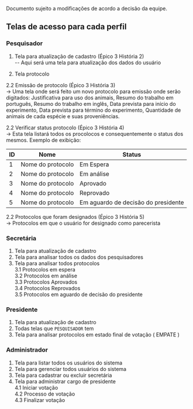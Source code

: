 
Documento sujeito a modificações de acordo a decisão da equipe.

## Telas de acesso para cada perfil

### Pesquisador
1. Tela para atualização de cadastro (Épico 3 História 2)  
-- Aqui será uma tela para atualização dos dados do usuário


2. Tela protocolo  

2.2 Emissão de protocolo  (Épico 3 História 3)  
-> Uma tela onde será feito um novo protocolo para emissão onde serão digitados: Justificativa para uso dos animais, Resumo do trabalho em português, Resumo do trabalho em inglês, Data prevista para início do experimento, Data prevista para término do experimento, Quantidade de animais de cada espécie e suas proveniências.  

2.2 Verificar status protocolo (Épico 3 História 4)   
-> Esta tela listará todos os procolocos e consequentemente o status dos mesmos. Exemplo de exibição:  

|ID|Nome|Status|
|--------|---------|-------|
|1| Nome do protocolo | Em Espera
|2| Nome do protocolo | Em análise
|3| Nome do protocolo | Aprovado
|4| Nome do protocolo | Reprovado
|5| Nome do protocolo | Em aguardo de decisão do presidente  

2.2 Protocolos que foram designados (Épico 3 História 5)  
-> Protocolos em que o usuário for designado como parecerista

### Secretária
1. Tela para atualização de cadastro
2. Tela para analisar todos os dados dos pesquisadores
3. Tela para analisar todos protocolos  
3.1 Protocolos em espera  
3.2 Protocolos em análise  
3.3 Protocolos Aprovados  
3.4 Protocolos Reprovados  
3.5 Protocolos em aguardo de decisão do presidente  

### Presidente
1. Tela para atualização de cadastro
2. Todas telas que ``PESQUISADOR`` tem
3. Tela para analisar protocolos em estado final de votação ( EMPATE )

### Administrador
1. Tela para listar todos os usuários do sistema
2. Tela para gerenciar todos usuários do sistema
3. Tela para cadastrar ou excluir secretária
4. Tela para administrar cargo de presidente  
4.1 Iniciar votação  
4.2 Processo de votação  
4.3 Finalizar votação  

